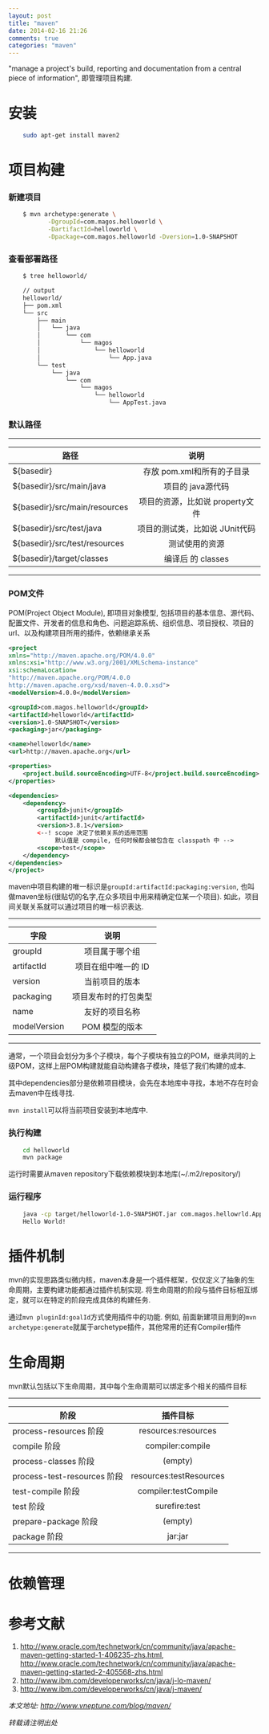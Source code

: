```yaml
---
layout: post
title: "maven"
date: 2014-02-16 21:26
comments: true
categories: "maven"
---
```


"manage a project's build, reporting and documentation from a central piece of information", 即管理项目构建.

<!--more-->

# 安装

``` bash
    sudo apt-get install maven2
```

# 项目构建

### 新建项目

``` bash
    $ mvn archetype:generate \
           -DgroupId=com.magos.helloworld \
           -DartifactId=helloworld \
           -Dpackage=com.magos.helloworld -Dversion=1.0-SNAPSHOT 
```

### 查看部署路径

``` bash
    $ tree helloworld/

    // output
    helloworld/
    ├── pom.xml
    └── src
        ├── main
        │   └── java
        │       └── com
        │           └── magos
        │               └── helloworld
        │                   └── App.java
        └── test
            └── java
                └── com
                    └── magos
                        └── helloworld
                            └── AppTest.java

```

### 默认路径

-----------------------------------------------------------------------
|路径                             | 说明                              |
| ------------------------------- |:---------------------------------:|
|${basedir}                       | 存放 pom.xml和所有的子目录        |
|${basedir}/src/main/java         | 项目的 java源代码                 |
|${basedir}/src/main/resources    | 项目的资源，比如说 property文件   |
|${basedir}/src/test/java         | 项目的测试类，比如说 JUnit代码     |
|${basedir}/src/test/resources    | 测试使用的资源                     |
|${basedir}/target/classes        | 编译后 的 classes                 |
-----------------------------------------------------------------------

### POM文件

POM(Project Object Module), 即项目对象模型, 包括项目的基本信息、源代码、配置文件、开发者的信息和角色、问题追踪系统、组织信息、项目授权、项目的 url、以及构建项目所用的插件，依赖继承关系

``` xml
<project 
xmlns="http://maven.apache.org/POM/4.0.0" 
xmlns:xsi="http://www.w3.org/2001/XMLSchema-instance"
xsi:schemaLocation=
"http://maven.apache.org/POM/4.0.0 
http://maven.apache.org/xsd/maven-4.0.0.xsd">
<modelVersion>4.0.0</modelVersion>

<groupId>com.magos.helloworld</groupId>
<artifactId>helloworld</artifactId>
<version>1.0-SNAPSHOT</version>
<packaging>jar</packaging>

<name>helloworld</name>
<url>http://maven.apache.org</url>

<properties>
    <project.build.sourceEncoding>UTF-8</project.build.sourceEncoding>
</properties>

<dependencies>
    <dependency>
        <groupId>junit</groupId>
        <artifactId>junit</artifactId>
        <version>3.8.1</version>
        <--! scope 决定了依赖关系的适用范围 
             默认值是 compile, 任何时候都会被包含在 classpath 中 -->
        <scope>test</scope>
    </dependency>
</dependencies>
</project>
```

maven中项目构建的唯一标识是`groupId:artifactId:packaging:version`, 也叫做maven坐标(很贴切的名字,在众多项目中用来精确定位某一个项目).
如此，项目间关联关系就可以通过项目的唯一标识表达.

---------------------------------------------------------------------
|字段                           | 说明                              |
| ----------------------------- |:---------------------------------:|
| groupId                       | 项目属于哪个组                    |
| artifactId                    | 项目在组中唯一的 ID               |
| version                       | 当前项目的版本                    |
| packaging                     | 项目发布时的打包类型              |
| name                          | 友好的项目名称                    |
| modelVersion                  | POM 模型的版本                    |
---------------------------------------------------------------------

通常，一个项目会划分为多个子模块，每个子模块有独立的POM，继承共同的上级POM，这样上层POM构建就能自动构建各子模块，降低了我们构建的成本.

其中dependencies部分是依赖项目模块，会先在本地库中寻找，本地不存在时会去maven中在线寻找.

`mvn install`可以将当前项目安装到本地库中.


### 执行构建

``` bash
    cd helloworld
    mvn package
```

运行时需要从maven repository下载依赖模块到本地库(~/.m2/repository/)

### 运行程序

``` bash
    java -cp target/helloworld-1.0-SNAPSHOT.jar com.magos.hellowrld.App
    Hello World!
```

# 插件机制

mvn的实现思路类似微内核，maven本身是一个插件框架，仅仅定义了抽象的生命周期，主要构建功能都通过插件机制实现.
将生命周期的阶段与插件目标相互绑定，就可以在特定的阶段完成具体的构建任务.

通过`mvn pluginId:goalId`方式使用插件中的功能. 例如, 前面新建项目用到的`mvn archetype:generate`就属于archetype插件，其他常用的还有Compiler插件 

# 生命周期

mvn默认包括以下生命周期，其中每个生命周期可以绑定多个相关的插件目标

-----------------------------------------------------------------------
|阶段                          |  插件目标            |
| ---------------------------- |:--------------------:| 
|process-resources 阶段      | resources:resources|
|compile 阶段                | compiler:compile|
|process-classes 阶段        | (empty)|
|process-test-resources 阶段 | resources:testResources|
|test-compile 阶段           | compiler:testCompile|
|test 阶段                   | surefire:test|
|prepare-package 阶段        | (empty)|
|package 阶段                | jar:jar|
-----------------------------------------------------------------------

# 依赖管理

# 参考文献

1. http://www.oracle.com/technetwork/cn/community/java/apache-maven-getting-started-1-406235-zhs.html, http://www.oracle.com/technetwork/cn/community/java/apache-maven-getting-started-2-405568-zhs.html
2. http://www.ibm.com/developerworks/cn/java/j-lo-maven/
3. http://www.ibm.com/developerworks/cn/java/j-maven/


*本文地址: <a href=http://www.vneptune.com/blog/maven/> http://www.vneptune.com/blog/maven/</a>*

*转载请注明出处*
